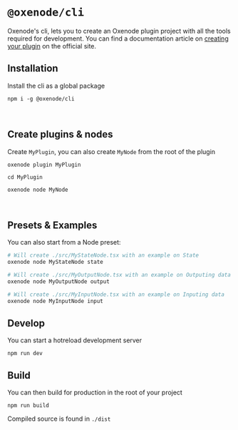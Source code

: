 # `@oxenode/cli`

Oxenode's cli, lets you to create an Oxenode plugin project with all the tools required for development.
You can find a documentation article on [creating your plugin](https://oxenode.io/docs/Create-a-plugin/) on the official site.

## Installation

Install the cli as a global package

```
npm i -g @oxenode/cli
```

<br/>

## Create plugins & nodes

Create `MyPlugin`, you can also create `MyNode` from the root of the plugin

```
oxenode plugin MyPlugin

cd MyPlugin

oxenode node MyNode
```

<br/>

## Presets & Examples

You can also start from a Node preset:

```sh
# Will create ./src/MyStateNode.tsx with an example on State
oxenode node MyStateNode state

# Will create ./src/MyOutputNode.tsx with an example on Outputing data
oxenode node MyOutputNode output

# Will create ./src/MyInputNode.tsx with an example on Inputing data
oxenode node MyInputNode input
```

## Develop

You can start a hotreload development server

```
npm run dev
```

## Build

You can then build for production in the root of your project

```
npm run build
```

Compiled source is found in `./dist`

<br/>



<br/>



